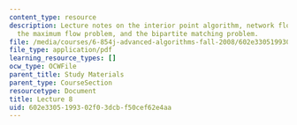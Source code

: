 ```yaml
---
content_type: resource
description: Lecture notes on the interior point algorithm, network flows, notations,
  the maximum flow problem, and the bipartite matching problem.
file: /media/courses/6-854j-advanced-algorithms-fall-2008/602e3305199302f03dcbf50cef62e4aa_lect10_10.pdf
file_type: application/pdf
learning_resource_types: []
ocw_type: OCWFile
parent_title: Study Materials
parent_type: CourseSection
resourcetype: Document
title: Lecture 8
uid: 602e3305-1993-02f0-3dcb-f50cef62e4aa
---
```

